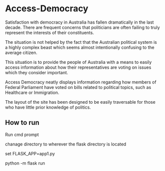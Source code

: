 # Access-Democracy
Satisfaction with democracy in Australia has fallen dramatically in the last decade. There are frequent concerns that politicians are often failing to truly represent the interests of their constituents.

The situation is not helped by the fact that the Australian political system is a highly complex beast which seems almost intentionally confusing to the average citizen.

This situation is to provide the people of Australia with a means to easily access information about how their representatives are voting on issues which they consider important.

Access Democracy neatly displays information regarding how members of Federal Parliament have voted on bills related to political topics, such as Healthcare or Immigration. 

The layout of the site has been designed to be easily traversable for those who have little prior knowledge of politics.

## How to run

Run cmd prompt

chanage directory to wherever the flask directory is located

set FLASK_APP=app1.py

python -m flask run
